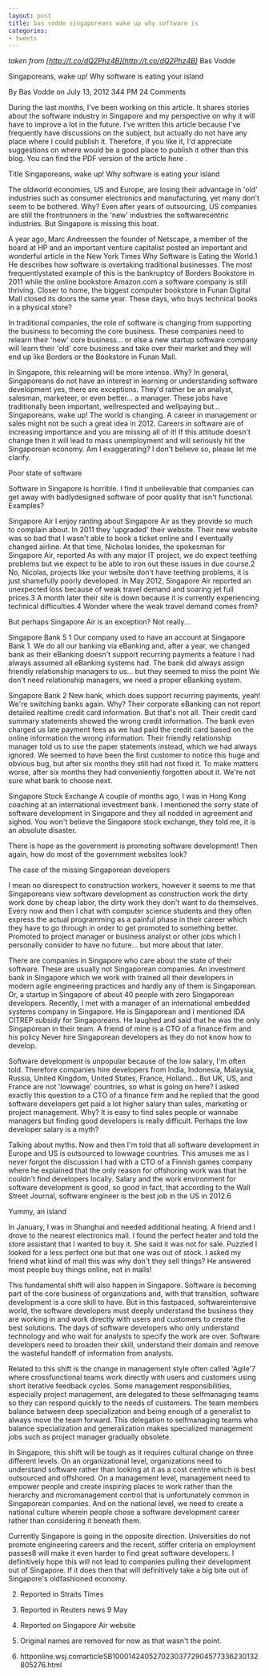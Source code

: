 ```yaml
---
layout: post
title: bas vodde singaporeans wake up why software is
categories:
- tweets
---
```

*taken from [http://t.co/dQ2Phz4B](http://t.co/dQ2Phz4B)*
Bas Vodde

Singaporeans, wake up! Why software is eating your island

By Bas Vodde on July 13, 2012  344 PM  24 Comments

During the last months, I've been working on this article. It shares stories about the software industry in Singapore and my perspective on why it will have to improve a lot in the future. I've written this article because I've frequently have discussions on the subject, but actually do not have any place where I could publish it. Therefore, if you like it, I'd appreciate suggestions on where would be a good place to publish it other than this blog. You can find the PDF version of the article here .



Title Singaporeans, wake up! Why software is eating your island

The oldworld economies, US and Europe, are losing their advantage in 'old' industries such as consumer electronics and manufacturing, yet many don't seem to be bothered. Why? Even after years of outsourcing, US companies are still the frontrunners in the 'new' industries  the softwarecentric industries. But Singapore is missing this boat.

A year ago, Marc Andreessen  the founder of Netscape, a member of the board at HP and an important venture capitalist  posted an important and wonderful article in the New York Times Why Software is Eating the World.1 He describes how software is overtaking traditional businesses. The most frequentlystated example of this is the bankruptcy of Borders Bookstore in 2011 while the online bookstore Amazon.com  a software company  is still thriving. Closer to home, the biggest computer bookstore in Funan Digital Mall closed its doors the same year. These days, who buys technical books in a physical store?

In traditional companies, the role of software is changing from supporting the business to becoming the core business. These companies need to relearn their 'new' core business... or else a new startup software company will learn their 'old' core business and take over their market and they will end up like Borders or the Bookstore in Funan Mall.

In Singapore, this relearning will be more intense. Why? In general, Singaporeans do not have an interest in learning or understanding software development yes, there are exceptions. They'd rather be an analyst, salesman, marketeer, or even better... a manager. These jobs have traditionally been important, wellrespected and wellpaying but... Singaporeans, wake up! The world is changing. A career in management or sales might not be such a great idea in 2012. Careers in software are of increasing importance and you are missing all of it! If this attitude doesn't change then it will lead to mass unemployment and will seriously hit the Singaporean economy. Am I exaggerating? I don't believe so, please let me clarify.

Poor state of software

Software in Singapore is horrible. I find it unbelievable that companies can get away with badlydesigned software of poor quality that isn't functional. Examples?

Singapore Air  I enjoy ranting about Singapore Air as they provide so much to complain about. In 2011 they 'upgraded' their website. Their new website was so bad that I wasn't able to book a ticket online and I eventually changed airline. At that time, Nicholas Ionides, the spokesman for Singapore Air, reported As with any major IT project, we do expect teething problems but we expect to be able to iron out these issues in due course.2 No, Nicolas, projects like your website don't have teething problems, it is just shamefully poorly developed. In May 2012, Singapore Air reported an unexpected loss because of weak travel demand and soaring jet full prices.3 A month later their site is down because it is currently experiencing technical difficulties.4 Wonder where the weak travel demand comes from?

But perhaps Singapore Air is an exception? Not really...

Singapore Bank 5 1  Our company used to have an account at Singapore Bank 1. We do all our banking via eBanking and, after a year, we changed bank as their eBanking doesn't support recurring payments  a feature I had always assumed all eBanking systems had. The bank did always assign friendly relationship managers to us... but they seemed to miss the point We don't need relationship managers, we need a proper eBanking system.

Singapore Bank 2  New bank, which does support recurring payments, yeah! We're switching banks again. Why? Their corporate eBanking can not report detailed realtime credit card information. But that's not all. Their credit card summary statements showed the wrong credit information. The bank even charged us late payment fees as we had paid the credit card based on the online information  the wrong information. Their friendly relationship manager told us to use the paper statements instead, which we had always ignored. We seemed to have been the first customer to notice this huge and obvious bug, but after six months they still had not fixed it. To make matters worse, after six months they had conveniently forgotten about it. We're not sure what bank to choose next.

Singapore Stock Exchange  A couple of months ago, I was in Hong Kong coaching at an international investment bank. I mentioned the sorry state of software development in Singapore and they all nodded in agreement and sighed. You won't believe the Singapore stock exchange, they told me, it is an absolute disaster.

There is hope as the government is promoting software development! Then again, how do most of the government websites look?

The case of the missing Singaporean developers

I mean no disrespect to construction workers, however it seems to me that Singaporeans view software development as construction work  the dirty work done by cheap labor, the dirty work they don't want to do themselves. Every now and then I chat with computer science students and they often express the actual programming as a painful phase in their career which they have to go through in order to get promoted to something better. Promoted to project manager or business analyst  or other jobs which I personally consider to have no future... but more about that later.

There are companies in Singapore who care about the state of their software. These are usually not Singaporean companies. An investment bank in Singapore which we work with trained all their developers in modern agile engineering practices and hardly any of them is Singaporean. Or, a startup in Singapore of about 40 people with zero Singaporean developers. Recently, I met with a manager of an international embedded systems company in Singapore. He is Singaporean and I mentioned IDA CITREP subsidy for Singaporeans. He laughed and said that he was the only Singaporean in their team. A friend of mine is a CTO of a finance firm and his policy Never hire Singaporean developers as they do not know how to develop.

Software development is unpopular because of the low salary, I'm often told. Therefore companies hire developers from India, Indonesia, Malaysia, Russia, United Kingdom, United States, France, Holland... But UK, US, and France are not 'lowwage' countries, so what is going on here? I asked exactly this question to a CTO of a finance firm and he replied that the good software developers get paid a lot higher salary than sales, marketing or project management. Why? It is easy to find sales people or wannabe managers but finding good developers is really difficult. Perhaps the low developer salary is a myth?

Talking about myths. Now and then I'm told that all software development in Europe and US is outsourced to lowwage countries. This amuses me as I never forgot the discussion I had with a CTO of a Finnish games company where he explained that the only reason for offshoring work was that he couldn't find developers locally. Salary and the work environment for software development is good, so good in fact, that according to the Wall Street Journal, software engineer is the best job in the US in 2012.6

Yummy, an island

In January, I was in Shanghai and needed additional heating. A friend and I drove to the nearest electronics mall. I found the perfect heater and told the store assistant that I wanted to buy it. She said it was not for sale. Puzzled I looked for a less perfect one but that one was out of stock. I asked my friend what kind of mall this was  why don't they sell things? He answered most people buy things online, not in malls!

This fundamental shift will also happen in Singapore. Software is becoming part of the core business of organizations and, with that transition, software development is a core skill to have. But in this fastpaced, softwareintensive world, the software developers must deeply understand the business they are working in and work directly with users and customers to create the best solutions. The days of software developers who only understand technology and who wait for analysts to specify the work are over. Software developers need to broaden their skill, understand their domain and remove the wasteful handoff of information from analysts.

Related to this shift is the change in management style often called 'Agile'7 where crossfunctional teams work directly with users and customers using short iterative feedback cycles. Some management responsibilities, especially project management, are delegated to these selfmanaging teams so they can respond quickly to the needs of customers. The team members balance between deep specialization and being enough of a generalist to always move the team forward. This delegation to selfmanaging teams who balance specialization and generalization makes specialized management jobs such as project manager gradually obsolete.

In Singapore, this shift will be tough as it requires cultural change on three different levels. On an organizational level, organizations need to understand software rather than looking at it as a cost centre which is best outsourced and offshored. On a management level, management need to empower people and create inspiring places to work rather than the hierarchy and micromanagement control that is unfortunately common in Singaporean companies. And on the national level, we need to create a national culture wherein people chose a software development career rather than considering it beneath them.

Currently Singapore is going in the opposite direction. Universities do not promote engineering careers and the recent, stiffer criteria on employment passes8 will make it even harder to find great software developers. I definitively hope this will not lead to companies pulling their development out of Singapore. If it does then that will definitively take a big bite out of Singapore's oldfashioned economy.



2. Reported in Straits Times

3. Reported in Reuters news 9 May

4. Reported on Singapore Air website

5. Original names are removed for now as that wasn't the point.

6. httponline.wsj.comarticleSB10001424052702303772904577336230132805276.html

